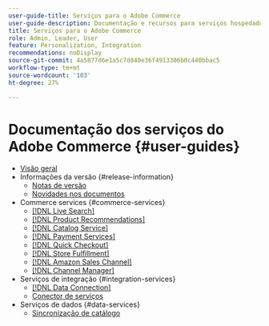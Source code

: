 ```yaml
---
user-guide-title: Serviços para o Adobe Commerce
user-guide-description: Documentação e recursos para serviços hospedados que fornecem recursos estendidos para o Adobe Commerce e o Magento Open Source.
title: Serviços para o Adobe Commerce
role: Admin, Leader, User
feature: Personalization, Integration
recommendations: noDisplay
source-git-commit: 4a5877d6e1a5c7d840e36f4913306b0c440bbac5
workflow-type: tm+mt
source-wordcount: '103'
ht-degree: 27%

---
```


# Documentação dos serviços do Adobe Commerce {#user-guides}

- [Visão geral](home.md)
- Informações da versão {#release-information}
   - [Notas de versão](/help/landing/release-notes-all.md)
   - [Novidades nos documentos](/help/landing/whats-new.md)
- Commerce services {#commerce-services}
   - [[!DNL Live Search]](https://experienceleague.adobe.com/docs/commerce-merchant-services/live-search/guide-overview.html)
   - [[!DNL Product Recommendations]](https://experienceleague.adobe.com/docs/commerce-merchant-services/product-recommendations/guide-overview.html)
   - [[!DNL Catalog Service]](https://experienceleague.adobe.com/docs/commerce-merchant-services/catalog-service/guide-overview.html)
   - [[!DNL Payment Services]](https://experienceleague.adobe.com/docs/commerce-merchant-services/payment-services/guide-overview.html)
   - [[!DNL Quick Checkout]](https://experienceleague.adobe.com/docs/commerce-merchant-services/quick-checkout/overview.html)
   - [[!DNL Store Fulfillment]](https://experienceleague.adobe.com/docs/commerce-merchant-services/store-fulfillment/guide-overview.html)
   - [[!DNL Amazon Sales Channel]](https://experienceleague.adobe.com/docs/commerce-channels/amazon/guide-overview.html)
   - [[!DNL Channel Manager]](https://experienceleague.adobe.com/docs/commerce-channels/channel-manager/guide-overview.html)
- Serviços de integração {#integration-services}
   - [[!DNL Data Connection]](https://experienceleague.adobe.com/docs/commerce-merchant-services/data-connection/overview.html)
   - [Conector de serviços](/help/landing/saas.md)
- Serviços de dados {#data-services}
   - [Sincronização de catálogo](/help/landing/catalog-sync.md)
